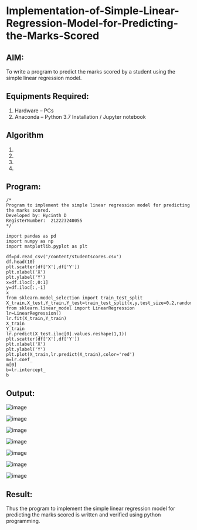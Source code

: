 # Implementation-of-Simple-Linear-Regression-Model-for-Predicting-the-Marks-Scored

## AIM:
To write a program to predict the marks scored by a student using the simple linear regression model.

## Equipments Required:
1. Hardware – PCs
2. Anaconda – Python 3.7 Installation / Jupyter notebook

## Algorithm
1. 
2. 
3. 
4. 

## Program:
```
/*
Program to implement the simple linear regression model for predicting the marks scored.
Developed by: Hycinth D
RegisterNumber:  212223240055
*/
```
```
import pandas as pd
import numpy as np
import matplotlib.pyplot as plt

df=pd.read_csv('/content/studentscores.csv')
df.head(10)
plt.scatter(df['X'],df['Y'])
plt.xlabel('X')
plt.ylabel('Y')
x=df.iloc[:,0:1]
y=df.iloc[:,-1]
x
from sklearn.model_selection import train_test_split
X_train,X_test,Y_train,Y_test=train_test_split(x,y,test_size=0.2,random_state=0)
from sklearn.linear_model import LinearRegression
lr=LinearRegression()
lr.fit(X_train,Y_train)
X_train
Y_train
lr.predict(X_test.iloc[0].values.reshape(1,1))
plt.scatter(df['X'],df['Y'])
plt.xlabel('X')
plt.ylabel('Y')
plt.plot(X_train,lr.predict(X_train),color='red')
m=lr.coef_
m[0]
b=lr.intercept_
b
```

## Output:

![image](https://github.com/user-attachments/assets/47680b77-d33f-4ec3-8306-a269290ebc89)

![image](https://github.com/user-attachments/assets/c935d505-583d-4df0-a16d-f5b0154e26c4)

![image](https://github.com/user-attachments/assets/08737725-c0ae-4921-a893-547e96b8fa46)


![image](https://github.com/user-attachments/assets/cdba91e5-f0d0-4fc4-8687-63d5bbd405e8)

![image](https://github.com/user-attachments/assets/3b4a44e7-5a4a-4f5e-9f57-e306a65148e4)

![image](https://github.com/user-attachments/assets/8b70b227-13a5-4f43-9998-1761df22cb22)

![image](https://github.com/user-attachments/assets/a051c6a6-644f-4028-9518-65842de359f5)


## Result:
Thus the program to implement the simple linear regression model for predicting the marks scored is written and verified using python programming.

